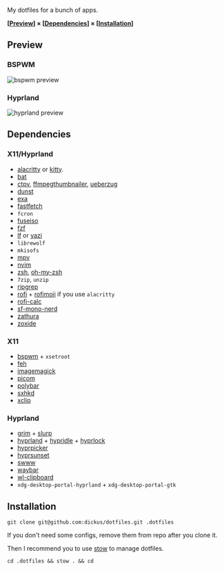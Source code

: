 My dotfiles for a bunch of apps.

**[[Preview](#preview)] × [[Dependencies](#dependencies)] × [[Installation](#installation)]**


## Preview
### BSPWM
![bspwm preview](previews/bspwm_preview.png)

### Hyprland
![hyprland preview](previews/hyprland_preview.png)

## Dependencies
### X11/Hyprland
* [alacritty](https://github.com/alacritty/alacritty) or [kitty](https://github.com/kovidgoyal/kitty).
* [bat](https://github.com/sharkdp/bat)
* [ctpv](https://github.com/NikitaIvanovV/ctpv), [ffmpegthumbnailer](https://github.com/dirkvdb/ffmpegthumbnailer), [ueberzug](https://github.com/ueber-devel/ueberzug/)
* [dunst](https://github.com/dunst-project/dunst)
* [exa](https://github.com/ogham/exa)
* [fastfetch](https://github.com/fastfetch-cli/fastfetch)
* `fcron`
* [fuseiso](https://sourceforge.net/projects/fuseiso/)
* [fzf](https://github.com/junegunn/fzf)
* [lf](https://github.com/gokcehan/lf) or [yazi](https://github.com/sxyazi/yazi)
* `librewolf`
* `mkisofs`
* [mpv](https://github.com/mpv-player/mpv)
* [nvim](https://github.com/neovim/neovim)
* [zsh](https://github.com/ohmyzsh/ohmyzsh), [oh-my-zsh](https://github.com/ohmyzsh/ohmyzsh)
* `7zip`, `unzip`
* [ripgrep](https://github.com/BurntSushi/ripgrep)
* [rofi](https://github.com/davatorium/rofi) + [rofimoji](https://github.com/fdw/rofimoji) if you use `alacritty`
* [rofi-calc](https://github.com/svenstaro/rofi-calc)
* [sf-mono-nerd](https://github.com/epk/SF-Mono-Nerd-Font)
* [zathura](https://github.com/pwmt/zathura)
* [zoxide](https://github.com/ajeetdsouza/zoxide)

### X11
* [bspwm](https://github.com/baskerville/bspwm) + `xsetroot`
* [feh](https://github.com/derf/feh)
* [imagemagick](https://github.com/ImageMagick/ImageMagick)
* [picom](https://github.com/yshui/picom)
* [polybar](https://github.com/polybar/polybar)
* [sxhkd](https://github.com/baskerville/sxhkd)
* [xclip](https://github.com/astrand/xclip)

### Hyprland
* [grim](https://sr.ht/~emersion/grim/) + [slurp](https://github.com/emersion/slurp)
* [hyprland](https://github.com/hyprwm/Hyprland) + [hypridle](https://github.com/hyprwm/hypridle) + [hyprlock](https://github.com/hyprwm/hyprlock)
* [hyprpicker](https://github.com/hyprwm/hyprpicker)
* [hyprsunset](https://github.com/hyprwm/hyprsunset)
* [swww](https://github.com/LGFae/swww)
* [waybar](https://github.com/Alexays/Waybar)
* [wl-clipboard](https://github.com/bugaevc/wl-clipboard)
* `xdg-desktop-portal-hyprland` + `xdg-desktop-portal-gtk`


## Installation
```
git clone git@github.com:dickus/dotfiles.git .dotfiles
```

If you don't need some configs, remove them from repo after you clone it.

Then I recommend you to use [stow](https://github.com/aspiers/stow/) to manage dotfiles.
```
cd .dotfiles && stow . && cd
```
